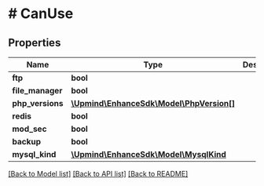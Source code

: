 # # CanUse

## Properties

Name | Type | Description | Notes
------------ | ------------- | ------------- | -------------
**ftp** | **bool** |  |
**file_manager** | **bool** |  |
**php_versions** | [**\Upmind\EnhanceSdk\Model\PhpVersion[]**](PhpVersion.md) |  |
**redis** | **bool** |  |
**mod_sec** | **bool** |  |
**backup** | **bool** |  |
**mysql_kind** | [**\Upmind\EnhanceSdk\Model\MysqlKind**](MysqlKind.md) |  | [optional]

[[Back to Model list]](../../README.md#models) [[Back to API list]](../../README.md#endpoints) [[Back to README]](../../README.md)
